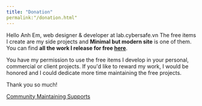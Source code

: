 ```yaml
---
title: "Donation"
permalink:"/donation.html"
---
```


Hello Anh Em, web designer & developer at lab.cybersafe.vn The free items I create are my side projects and **Minimal but modern site** is one of them. You can find **all the work I release for free [here](https://lab.cybersafe.vn/donation.html)**. 

You have my permission to use the free items I develop in your personal, commercial or client projects. If you'd like to reward my work, I would be honored and I could dedicate more time maintaining the free projects. 

Thank you so much!

<a class="btn btn-danger" href="https://lab.cybersafe.vn/donation.html">Community Maintaining Supports</a>
